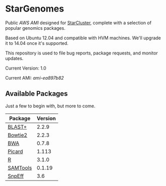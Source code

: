 # StarGenomes
Public _AWS AMI_ designed for [StarCluster](http://star.mit.edu/cluster), complete with a selection of popular genomics packages.

Based on Ubuntu 12.04 and compatible with HVM machines. We'll upgrade it to 14.04 once it's supported.

This repository is used to file bug reports, package requests, and monitor updates.

Current Version: 1.0

Current AMI: _ami-ea897b82_

## Available Packages
Just a few to begin with, but more to come.


 Package | Version 
---------|---------
[BLAST+](http://blast.ncbi.nlm.nih.gov/Blast.cgi) | 2.2.9
[Bowtie2](http://bowtie-bio.sourceforge.net/bowtie2/index.shtml) | 2.2.3
[BWA](http://bio-bwa.sourceforge.net/) | 0.7.8
[Picard](http://picard.sourceforge.net/) | 1.113
[R](http://www.r-project.org/) | 3.1.0
[SAMTools](http://samtools.sourceforge.net/) | 0.1.19
[SnpEff](http://snpeff.sourceforge.net/) | 3.6